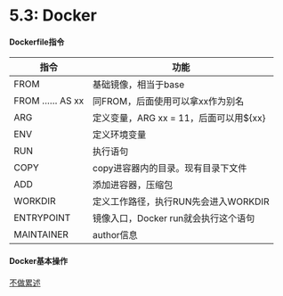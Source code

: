 # 5.3: Docker

#### Dockerfile指令

| 指令          | 功能                                   |
| ------------- | -------------------------------------- |
| FROM          | 基础镜像，相当于base                   |
| FROM …… AS xx | 同FROM，后面使用可以拿xx作为别名       |
| ARG           | 定义变量，ARG xx = 11，后面可以用${xx} |
| ENV           | 定义环境变量                           |
| RUN           | 执行语句                               |
| COPY          | copy进容器内的目录。现有目录下文件     |
| ADD           | 添加进容器，压缩包                     |
| WORKDIR       | 定义工作路径，执行RUN先会进入WORKDIR   |
| ENTRYPOINT    | 镜像入口，Docker run就会执行这个语句   |
| MAINTAINER    | author信息                             |

#### Docker基本操作	

[不做累述](https://www.runoob.com/Docker/Docker-command-manual.html)
